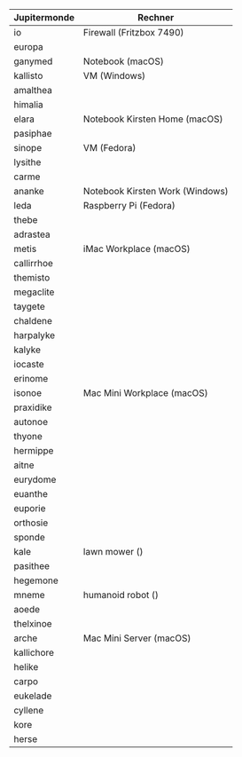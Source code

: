 | Jupitermonde | Rechner |
|--------------|---------|
| io           | Firewall (Fritzbox 7490) |
| europa       | |
| ganymed      | Notebook (macOS) |
| kallisto     | VM (Windows) |
| amalthea     | |
| himalia      | |
| elara        | Notebook Kirsten Home (macOS) |
| pasiphae     | |
| sinope       | VM (Fedora)|
| lysithe      | |
| carme        | |
| ananke       | Notebook Kirsten Work (Windows) |
| leda         | Raspberry Pi (Fedora) |
| thebe        | |
| adrastea     | |
| metis        | iMac Workplace (macOS) |
| callirrhoe   | |
| themisto     | |
| megaclite    | |
| taygete      | |
| chaldene     | |
| harpalyke    | |
| kalyke       | |
| iocaste      | |
| erinome      | |
| isonoe       | Mac Mini Workplace (macOS) |
| praxidike    | |
| autonoe      | |
| thyone       | |
| hermippe     | |
| aitne        | |
| eurydome     | |
| euanthe      | |
| euporie      | |
| orthosie     | |
| sponde       | |
| kale         | lawn mower () |
| pasithee     | |
| hegemone     | |
| mneme        | humanoid robot () |
| aoede        | |
| thelxinoe    | |
| arche        | Mac Mini Server (macOS) |
| kallichore   | |
| helike       | |
| carpo        | |
| eukelade     | |
| cyllene      | |
| kore         | |
| herse        | |
